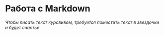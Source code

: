 # Работа с Markdown 

*Чтобы писать текст курсвивом, требуется поместить текст в звездочки и будет счастье*
